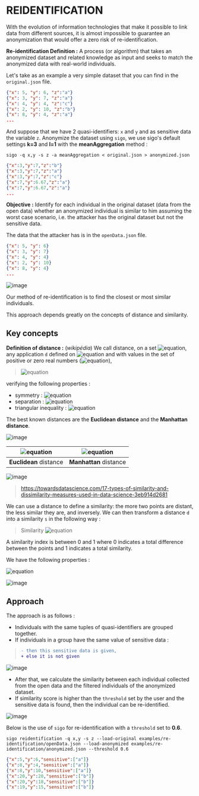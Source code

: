 # REIDENTIFICATION

With the evolution of information technologies that make it possible to link data from different sources, it is almost impossible to guarantee an anonymization that would offer a zero risk of re-identification.

**Re-identification Definition :** A process (or algorithm) that takes an anonymized dataset and related knowledge as input and seeks to match the anonymized data with real-world individuals.

Let's take as an example a very simple dataset that you can find in the `original.json` file.

```json
{"x": 5, "y": 6, "z":"a"}
{"x": 3, "y": 7, "z":"a"}
{"x": 4, "y": 4, "z":"c"}
{"x": 2, "y": 10, "z":"b"}
{"x": 8, "y": 4, "z":"a"}
...
```

And suppose that we have 2 quasi-identifiers: `x` and `y` and as sensitive data the variable `z`. Anonymize the dataset using `sigo`, we use sigo's default settings **k=3** and **l=1** with the **meanAggregation** method :

```console
sigo -q x,y -s z -a meanAggregation < original.json > anonymized.json
```

```json
{"x":3,"y":7,"z":"b"}
{"x":3,"y":7,"z":"a"}
{"x":3,"y":7,"z":"c"}
{"x":7,"y":6.67,"z":"a"}
{"x":7,"y":6.67,"z":"a"}
...
```

**Objective :** Identify for each individual in the original dataset (data from the open data) whether an anonymized individual is similar to him assuming the worst case scenario, i.e. the attacker has the original dataset but not the sensitive data.

The data that the attacker has is in the `openData.json` file.

```json
{"x": 5, "y": 6}
{"x": 3, "y": 7}
{"x": 4, "y": 4}
{"x": 2, "y": 10}
{"x": 8, "y": 4}
...
```

![image](intro.png)

Our method of re-identification is to find the closest or most similar individuals.

This approach depends greatly on the concepts of distance and similarity.

## Key concepts

**Definition of distance :** (*wikipédia*)
We call distance, on a set ![equation](https://latex.codecogs.com/svg.image?E), any application `d` defined on ![equation](https://latex.codecogs.com/svg.image?E%5E%7B2%7D) and with values in the set of positive or zero real numbers (![equation](https://latex.codecogs.com/svg.image?%5Cmathbb%7BR%7D&plus;)),

> ![equation](https://latex.codecogs.com/svg.image?d%20:%20E%20%5Ctimes%20E%20%5Cto%20%5Cmathbb%7BR%7D&plus;)

verifying the following properties :

- symmetry : ![equation](https://latex.codecogs.com/svg.image?%5Cforall%20(a,b)%20%5Cin%20E%5E%7B2%7D,%20d(a,b)%20=%20d(b,a)%20)
- separation : ![equation](https://latex.codecogs.com/svg.image?%5Cforall%20(a,b)%20%5Cin%20E%5E%7B2%7D,%20d(a,b)%20=%200%20%5CLeftrightarrow%20a%20=%20b%20)
- triangular inequality : ![equation](https://latex.codecogs.com/svg.image?%5Cforall%20(a,b,c)%20%5Cin%20E%5E%7B3%7D,%20d(a,c)%20%5Cleq%20d(a,b)%20&plus;%20d(b,c))

The best known distances are the **Euclidean distance** and the **Manhattan distance**.

![image](manhattan.png)

|![equation](https://latex.codecogs.com/svg.image?d(a,b)%20=%20%5Csqrt%7B%5Csum_%7Bi=1%7D%5E%7Bn%7D%5Cleft%20(%20a_%7Bi%7D%20-%20b_%7Bi%7D%20%5Cright%20)%5E%7B2%7D%7D%20) | ![equation](https://latex.codecogs.com/svg.image?%5Cinline%20d(a,b)%20=%20%5Csum_%7Bi=1%7D%5E%7Bn%7D%20%5Cleft%7C%20a_%7Bi%7D%20-%20b_%7Bi%7D%20%5Cright%7C) |
|:----------------------:|:---------------------:|
| **Euclidean** distance | **Manhattan** distance|

![image](distances.png)

> https://towardsdatascience.com/17-types-of-similarity-and-dissimilarity-measures-used-in-data-science-3eb914d2681

We can use a distance to define a similarity: the more two points are distant, the less similar they are, and inversely. We can then transform a distance `d` into a similarity `s` in the following way :

> Similarity
> ![equation](https://latex.codecogs.com/svg.image?s%20=%20%5Cfrac%7B1%7D%7B1%20&plus;%20d%7D)

A similarity index is between 0 and 1 where 0 indicates a total difference between the points and 1 indicates a total similarity.

We have the following properties :

![equation](https://latex.codecogs.com/svg.image?%5Cleft%5C%7B%5Cbegin%7Bmatrix%7Dd%20=%200%20%5CLeftrightarrow%20s%20=%201%20%5C%5Cd%20=%20&plus;%5Cinfty%20%5CLeftrightarrow%20s%20=%200%20%20%20%5Cend%7Bmatrix%7D%5Cright.)

![image](sim.png)

## Approach

The approach is as follows :

- Individuals with the same tuples of quasi-identifiers are grouped together.
- If individuals in a group have the same value of sensitive data :

> ```diff
> - then this sensitive data is given,
> + else it is not given
> ```

![image](filtredData.png)

- After that, we calculate the similarity between each individual collected from the open data and the filtered individuals of the anonymized dataset.
- If similarity score is higher than the `threshold` set by the user and the sensitive data is found, then the individual can be re-identified.

![image](similarity.png)

Below is the use of `sigo` for re-identification with a `threshold` set to **0.6**.

```console
sigo reidentification -q x,y -s z --load-original examples/re-identification/openData.json --load-anonymized examples/re-identification/anonymized.json --threshold 0.6
```

```json
{"x":5,"y":6,"sensitive":["a"]}
{"x":8,"y":4,"sensitive":["a"]}
{"x":8,"y":10,"sensitive":["a"]}
{"x":20,"y":20,"sensitive":["b"]}
{"x":20,"y":18,"sensitive":["b"]}
{"x":19,"y":15,"sensitive":["b"]}
```

